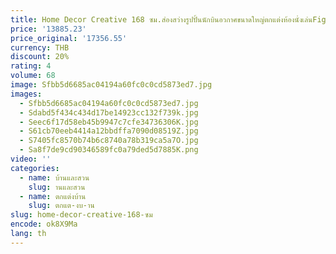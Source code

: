 ```yaml
---
title: Home Decor Creative 168 ซม.ส่องสว่างรูปปั้นนักบินอวกาศขนาดใหญ่ตกแต่งห้องนั่งเล่นFigurineสํานักงานประติมากรรมของขวัญพิธีขึ้นบ้านใหม่
price: '13885.23'
price_original: '17356.55'
currency: THB
discount: 20%
rating: 4
volume: 68
image: Sfbb5d6685ac04194a60fc0c0cd5873ed7.jpg
images:
  - Sfbb5d6685ac04194a60fc0c0cd5873ed7.jpg
  - Sdabd5f434c434d17be14923cc132f739k.jpg
  - Seec6f17d58eb45b9947c7cfe34736306K.jpg
  - S61cb70eeb4414a12bbdffa7090d08519Z.jpg
  - S7405fc8570b74b6c8740a78b319ca5a7O.jpg
  - Sa8f7de9cd90346589fc0a79ded5d7885K.png
video: ''
categories:
  - name: บ้านและสวน
    slug: านและสวน
  - name: ตกแต่งบ้าน
    slug: ตกแต-งบ-าน
slug: home-decor-creative-168-ซม
encode: ok8X9Ma
lang: th
---
```

  